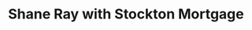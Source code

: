 ---
title: "Shane Ray with Stockton Mortgage"
url: /moody/shane-ray-with-stockton-mortgage/
shop: Leiher
---